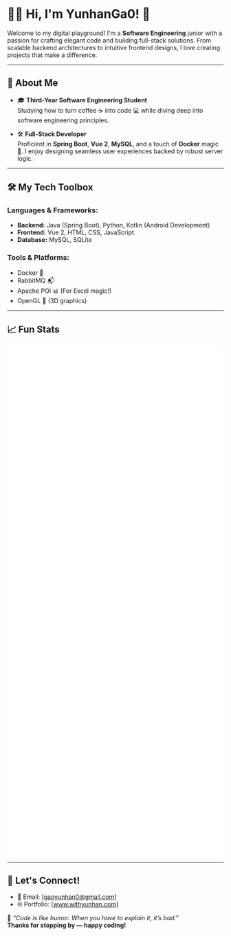 # 👨‍💻 Hi, I'm YunhanGa0! 👋

Welcome to my digital playground! I'm a **Software Engineering** junior with a passion for crafting elegant code and building full-stack solutions. From scalable backend architectures to intuitive frontend designs, I love creating projects that make a difference.

---

## 🌟 About Me

- 🎓 **Third-Year Software Engineering Student**  
  Studying how to turn coffee ☕ into code 💻 while diving deep into software engineering principles.  

- 🛠️ **Full-Stack Developer**  
  Proficient in **Spring Boot**, **Vue 2**, **MySQL**, and a touch of **Docker** magic 🐳. I enjoy designing seamless user experiences backed by robust server logic.  

---

## 🛠️ My Tech Toolbox

### Languages & Frameworks:
- **Backend:** Java (Spring Boot), Python, Kotlin (Android Development)
- **Frontend:** Vue 2, HTML, CSS, JavaScript  
- **Database:** MySQL, SQLite

### Tools & Platforms:
- Docker 🐳  
- RabbitMQ 📬  
- Apache POI 📊 (For Excel magic!)  
- OpenGL 🌌 (3D graphics)  

---

## 📈 Fun Stats
 ![](https://raw.githubusercontent.com/YunhanGa0/github-stats/master/generated/overview.svg#gh-dark-mode-only)
![](https://raw.githubusercontent.com/YunhanGa0/github-stats/master/generated/overview.svg#gh-light-mode-only)  ![](https://raw.githubusercontent.com/YunhanGa0/github-stats/master/generated/languages.svg#gh-dark-mode-only)
![](https://raw.githubusercontent.com/YunhanGa0/github-stats/master/generated/languages.svg#gh-light-mode-only) 

---

## 🎯 Let's Connect!

- 💌 Email: [gaoyunhan0@gmail.com]  
- 🌐 Portfolio: [www.withyunhan.com]   

🌟 *“Code is like humor. When you have to explain it, it’s bad.”*  
**Thanks for stopping by — happy coding!**


<!---
YunhanGa0/YunhanGa0 is a ✨ special ✨ repository because its `README.md` (this file) appears on your GitHub profile.
You can click the Preview link to take a look at your changes.
--->

